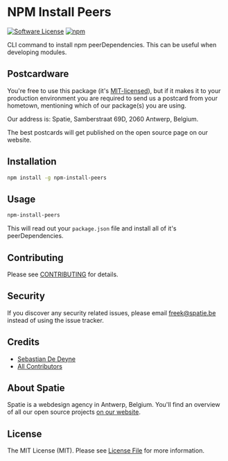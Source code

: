 # NPM Install Peers

[![Software License](https://img.shields.io/badge/license-MIT-brightgreen.svg?style=flat-square)](LICENSE.md)
[![npm](https://img.shields.io/npm/dt/npm-install-peers.svg?style=flat-square)](https://www.npmjs.com/package/npm-install-peers)

CLI command to install npm peerDependencies. This can be useful when developing modules.

## Postcardware

You're free to use this package (it's [MIT-licensed](LICENSE.md)), but if it makes it to your production environment you are required to send us a postcard from your hometown, mentioning which of our package(s) you are using.

Our address is: Spatie, Samberstraat 69D, 2060 Antwerp, Belgium.

The best postcards will get published on the open source page on our website.

## Installation

```bash
npm install -g npm-install-peers
```

## Usage

```bash
npm-install-peers
```

This will read out your `package.json` file and install all of it's peerDependencies.

## Contributing

Please see [CONTRIBUTING](CONTRIBUTING.md) for details.

## Security

If you discover any security related issues, please email [freek@spatie.be](mailto:freek@spatie.be) instead of using the issue tracker.

## Credits

- [Sebastian De Deyne](https://github.com/sebastiandedeyne)
- [All Contributors](../../contributors)

## About Spatie

Spatie is a webdesign agency in Antwerp, Belgium. You'll find an overview of all our open source projects [on our website](https://spatie.be/opensource).

## License

The MIT License (MIT). Please see [License File](LICENSE.md) for more information.

